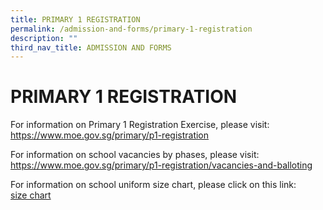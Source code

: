 ```yaml
---
title: PRIMARY 1 REGISTRATION
permalink: /admission-and-forms/primary-1-registration
description: ""
third_nav_title: ADMISSION AND FORMS
---
```




# PRIMARY 1 REGISTRATION

For information on Primary 1 Registration Exercise, please visit:  
<a href="https://www.moe.gov.sg/primary/p1-registration" target = "_blank">https://www.moe.gov.sg/primary/p1-registration</a>

  
For information on school vacancies by phases, please visit:  
<a href="https://www.moe.gov.sg/primary/p1-registration/vacancies-and-balloting" target = "_blank">https://www.moe.gov.sg/primary/p1-registration/vacancies-and-balloting</a>
  
For information on school uniform size chart, please click on this link:  
[size chart](https://www.yangtzekiang.com.sg/eshop/size-chart/)